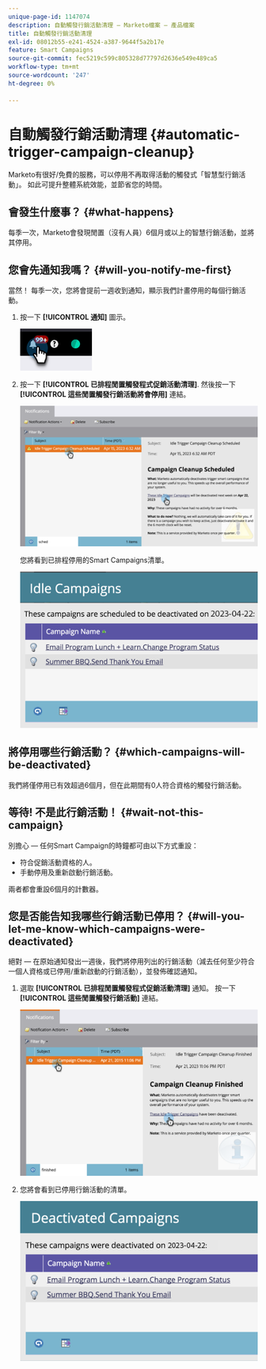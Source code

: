 ```yaml
---
unique-page-id: 1147074
description: 自動觸發行銷活動清理 — Marketo檔案 — 產品檔案
title: 自動觸發行銷活動清理
exl-id: 08012b55-e241-4524-a387-9644f5a2b17e
feature: Smart Campaigns
source-git-commit: fec5219c599c805328d77797d2636e549e489ca5
workflow-type: tm+mt
source-wordcount: '247'
ht-degree: 0%

---
```


# 自動觸發行銷活動清理 {#automatic-trigger-campaign-cleanup}

Marketo有很好/免費的服務，可以停用不再取得活動的觸發式「智慧型行銷活動」。 如此可提升整體系統效能，並節省您的時間。

## 會發生什麼事？ {#what-happens}

每季一次，Marketo會發現閒置（沒有人員）6個月或以上的智慧行銷活動，並將其停用。

## 您會先通知我嗎？ {#will-you-notify-me-first}

當然！ 每季一次，您將會提前一週收到通知，顯示我們計畫停用的每個行銷活動。

1. 按一下 **[!UICONTROL 通知]** 圖示。

   ![](assets/automatic-trigger-campaign-cleanup-1.png)

1. 按一下 **[!UICONTROL 已排程閒置觸發程式促銷活動清理]**. 然後按一下 **[!UICONTROL 這些閒置觸發行銷活動將會停用]** 連結。

   ![](assets/automatic-trigger-campaign-cleanup-2.png)

   您將看到已排程停用的Smart Campaigns清單。

   ![](assets/automatic-trigger-campaign-cleanup-3.png)

## 將停用哪些行銷活動？ {#which-campaigns-will-be-deactivated}

我們將僅停用已有效超過6個月，但在此期間有0人符合資格的觸發行銷活動。

## 等待! 不是此行銷活動！ {#wait-not-this-campaign}

別擔心 — 任何Smart Campaign的時鐘都可由以下方式重設：

* 符合促銷活動資格的人。
* 手動停用及重新啟動行銷活動。

兩者都會重設6個月的計數器。

## 您是否能告知我哪些行銷活動已停用？ {#will-you-let-me-know-which-campaigns-were-deactivated}

絕對 — 在原始通知發出一週後，我們將停用列出的行銷活動（減去任何至少符合一個人資格或已停用/重新啟動的行銷活動），並發佈確認通知。

1. 選取 **[!UICONTROL 已排程閒置觸發程式促銷活動清理]** 通知。 按一下 **[!UICONTROL 這些閒置觸發行銷活動]** 連結。

   ![](assets/automatic-trigger-campaign-cleanup-4.png)

1. 您將會看到已停用行銷活動的清單。

   ![](assets/automatic-trigger-campaign-cleanup-5.png)
